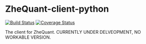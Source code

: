 # ZheQuant-client-python
[![Build Status](https://img.shields.io/travis/feng-zhe/ZheQuant-client-python/master.svg)](https://travis-ci.org/feng-zhe/ZheQuant-client-python)
[![Coverage Status](https://img.shields.io/coveralls/github/feng-zhe/ZheQuant-client-python/master.svg)](https://coveralls.io/github/feng-zhe/ZheQuant-client-python?branch=master)

The client for ZheQuant. CURRENTLY UNDER DELVEOPMENT, NO WORKABLE VERSION.
